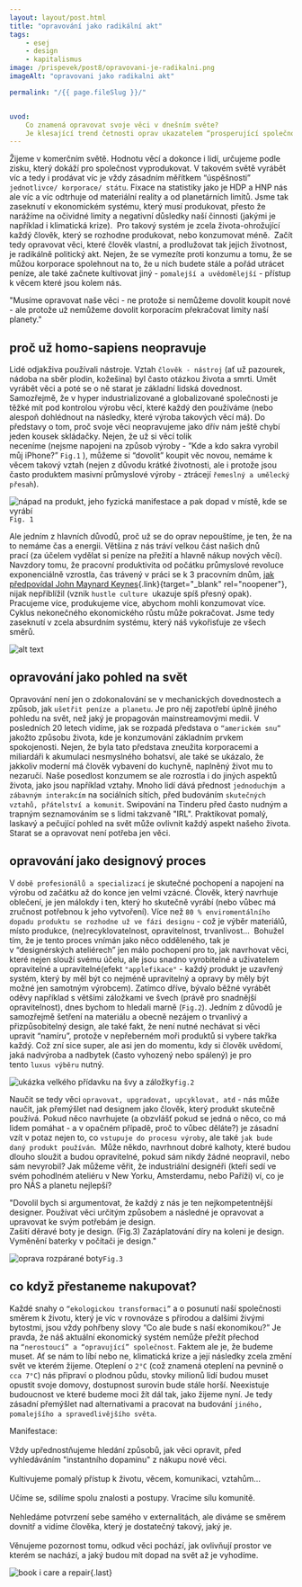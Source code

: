 ```yaml
---
layout: layout/post.html
title: "opravování jako radikální akt"
tags: 
    - esej
    - design
    - kapitalismus
image: /prispevek/post8/opravovani-je-radikalni.png
imageAlt: "opravovani jako radikalni akt"

permalink: "/{{ page.fileSlug }}/"


uvod: 
    Co znamená opravovat svoje věci v dnešním světe? 
    Je klesající trend četnosti oprav ukazatelem “prosperující společnosti” nebo je to spíš naopak?
---
```


Žijeme v komerčním světě. Hodnotu věcí a dokonce i lidí, určujeme podle zisku, který dokáží pro společnost vyprodukovat. V takovém světě vyrábět víc a tedy i prodávat víc je vždy zásadním měřítkem “úspěšnosti” `jednotlivce/ korporace/ státu`. Fixace na statistiky jako je HDP a HNP nás ale víc a víc odtrhuje od materiální reality a od planetárních limitů. Jsme tak zaseknutí v ekonomickém systému, který musí produkovat, přesto že narážíme na očividné limity a negativní důsledky naší činnosti (jakými je například i klimatická krize). 
Pro takový systém je zcela života-ohrožující každý člověk, který se rozhodne produkovat, nebo konzumovat méně. 
Začít tedy opravovat věci, které člověk vlastní, a prodlužovat tak jejich životnost, je radikálně politický akt. Nejen, že se vymezíte proti konzumu a tomu, že se můžou korporace spolehnout na to, že u nich budete stále a pořád utrácet peníze, ale také začnete kultivovat jiný - `pomalejší a uvědomělejší` - přístup k věcem které jsou kolem nás.

<div class="quote">
"Musíme opravovat naše věci - ne protože si nemůžeme dovolit koupit nové - ale protože už nemůžeme dovolit korporacím překračovat limity naší planety."
</div>


## proč už homo-sapiens neopravuje
Lidé odjakživa používali nástroje. Vztah `člověk - nástroj` (ať už pazourek, nádoba na sběr plodin, kožešina) byl často otázkou života a smrti. Umět vyrábět věci a poté se o ně starat je základní lidská dovednost. Samozřejmě, že v hyper industrializované a globalizované společnosti je těžké mít pod kontrolou výrobu věcí, které každý den používáme (nebo alespoň dohlédnout na následky, které výroba takových věcí má).
Do představy o tom, proč svoje věci neopravujeme jako dřív nám ještě chybí jeden kousek skládačky. Nejen, že už si věcí tolik neceníme (nejsme napojeni na způsob výroby - ”Kde a kdo sakra vyrobil můj iPhone?” `Fig.1` ), můžeme si “dovolit” koupit věc novou, nemáme k věcem takový vztah (nejen z důvodu krátké životnosti, ale i protože jsou často produktem masivní průmyslové výroby - ztrácejí `řemeslný a umělecký přesah`). 

![nápad na produkt, jeho fyzická manifestace a pak dopad v místě, kde se vyrábí](/prispevek/post8/napad-manifestace-dopad.png)`Fig. 1`

Ale jedním z hlavních důvodů, proč už se do oprav nepouštíme, je ten, že na to nemáme čas a energii. Většina z nás tráví velkou část našich dnů prací (za účelem vydělat si peníze na přežití a hlavně nákup nových věcí). Navzdory tomu, že pracovní produktivita od počátku průmyslové revoluce exponenciálně vzrostla, čas trávený v práci se k 3 pracovním dnům, [jak předpovídal John Maynard Keynes](https://www.theguardian.com/business/2008/sep/01/economics){.link}{target="_blank" rel="noopener"}, nijak nepřiblížil (vznik `hustle culture`  ukazuje spíš přesný opak). Pracujeme více, produkujeme více, abychom mohli konzumovat více. Cyklus nekonečného ekonomického růstu může pokračovat. Jsme tedy zaseknutí v zcela absurdním systému, který náš vykořisťuje ze všech směrů. 

![alt text](/prispevek/post8/graf.png)

## opravování jako pohled na svět
Opravování není jen o zdokonalování se v mechanických dovednostech a způsob, jak `ušetřit peníze a planetu`. Je pro něj zapotřebí úplně jiného pohledu na svět, než jaký je propagován mainstreamovými medii. V posledních 20 letech vidíme, jak se rozpadá představa o `“americkém snu”` jakožto způsobu života, kde je konzumování základním prvkem spokojenosti. Nejen, že byla tato představa zneužita korporacemi a miliardáři k akumulaci nesmyslného bohatsví, ale také se ukázalo, že jakkoliv moderní má člověk vybavení do kuchyně, naplněný život mu to nezaručí.
Naše posedlost konzumem se ale rozrostla i do jiných aspektů života, jako jsou například vztahy. Mnoho lidí dává přednost `jednoduchým a zábavným interakcím` na sociálních sítích, před budováním `skutečných vztahů, přátelství a komunit`. Swipování na Tinderu před často nudným a trapným seznamováním se s lidmi takzvaně "IRL".
Praktikovat pomalý, laskavý a pečující pohled na svět může ovlivnit každý aspekt našeho života. Starat se a opravovat není potřeba jen věci.

## opravování jako designový proces

V `době profesionálů a specializací` je skutečné pochopení a napojení na výrobu od začátku až do konce jen velmi vzácné. Člověk, který navrhuje oblečení, je jen málokdy i ten, který ho skutečně vyrábí (nebo vůbec má zručnost potřebnou k jeho vytvoření). Více než `80 % enviromentálního dopadu produktu se rozhodne už ve fázi designu` - což je výběr materiálů, místo produkce, (ne)recyklovatelnost, opravitelnost, trvanlivost... 
Bohužel tím, že je tento proces vnímán jako něco odděleného, tak je v “designérských ateliérech” jen málo pochopení pro to, jak navrhovat věci, které nejen slouží svému účelu, ale jsou snadno vyrobitelné a uživatelem opravitelné a upravitelné(efekt `"applefikace"` - každý produkt je uzavřený systém, který by měl být co nejméně upravitelný a opravy by měly být možné jen samotným výrobcem). Zatímco dříve, bývalo běžné vyrábět oděvy například s většími záložkami ve švech (právě pro snadnější opravitelnost), dnes bychom to hledali marně (`Fig.2`). Jedním z důvodů je samozřejmě šetření na materiálu a obecně nezájem o trvanlivý a přizpůsobitelný design, ale také fakt, že není nutné nechávat si věci upravit “namíru”, protože v nepřeberném moři produktů si vybere takřka každý. Což zní sice super, ale asi jen do momentu, kdy si člověk uvědomí, jaká nadvýroba a nadbytek (často vyhozený nebo spálený) je pro tento `luxus výběru` nutný.

![ukázka velkého přídavku na švy a záložky](/prispevek/post8/lem.png)`fig.2`

Naučit se tedy věci `opravovat, upgradovat, upcyklovat, atd` - nás může naučit, jak přemýšlet nad designem jako člověk, který produkt skutečně používá. Pokud něco navrhujete (a obzvlášť pokud se jedná o něco, co má lidem pomáhat - a v opačném případě, proč to vůbec děláte?) je zásadní vzít v potaz nejen to, co `vstupuje do procesu výroby`, ale také `jak bude daný produkt používán`. 
Může někdo, navrhnout dobré kalhoty, které budou dlouho sloužit a budou opravitelné, pokud sám nikdy žádné neopravil, nebo sám nevyrobil? Jak můžeme věřit, že industriální designéři (kteří sedí ve svém pohodlném ateliéru v New Yorku, Amsterdamu, nebo Paříži) ví, co je pro NÁS a planetu nejlepší?

<div class="quote">
"Dovolil bych si argumentovat, že každý z nás je ten nejkompetentnější designer. Používat věci určitým způsobem a následné je opravovat a upravovat ke svým potřebám je design. <br>
Zašití děravé boty je design. (Fig.3) Zazáplatování díry na koleni je design. Vyměnění baterky v počítači je design."
</div>

![oprava rozpárané boty](/prispevek/post8/oprava-boty.png)`Fig.3`

## co když přestaneme nakupovat?
Každé snahy o `“ekologickou transformaci”` a o posunutí naší společnosti směrem k životu, který je víc v rovnováze s přírodou a dalšími živými bytostmi, jsou vždy pohřbeny slovy “Co ale bude s naší ekonomikou?” Je pravda, že náš aktuální ekonomický systém nemůže přežít přechod na `“nerostoucí” a “opravující” společnost`. Faktem ale je, že budeme muset. Ať se nám to líbí nebo ne, klimatická krize a její následky zcela změní svět ve kterém žijeme. Oteplení o `2°C` (což znamená oteplení na pevnině o `cca 7°C`) nás připraví o plodnou půdu, stovky milionů lidí budou muset opustit svoje domovy, dostupnost surovin bude stále horší. Neexistuje budoucnost ve které budeme moci žít dál tak, jako žijeme nyní. Je tedy zásadní přemýšlet nad alternativami a pracovat na budování `jiného, pomalejšího a spravedlivějšího světa`.

<div class="quote">
Manifestace: </br>
</br>
Vždy upřednostňujeme hledání způsobů, jak věci opravit, před vyhledáváním "instantního dopaminu" z nákupu nové věci. </br>
</br>
Kultivujeme pomalý přístup k životu, věcem, komunikaci, vztahům... </br>
</br>
Učíme se, sdílíme spolu znalosti a postupy. Vracíme sílu komunitě. </br>
</br>
Nehledáme potvrzení sebe samého v externalitách, ale diváme se směrem dovnitř a vidíme člověka, který je dostatečný takový, jaký je. </br>
</br>
Věnujeme pozornost tomu, odkud věci pochází, jak ovlivňují prostor ve kterém se nachází, a jaký budou mít dopad na svět až je vyhodíme. </br>
</div>

![book i care a repair](/prispevek/post8/i-care-i-repair.png){.last}